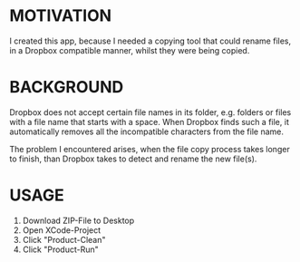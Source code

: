 MOTIVATION
==========

I created this app, because I needed a copying tool that could rename files, 
in a Dropbox compatible manner, whilst they were being copied.

BACKGROUND
==========

Dropbox does not accept certain file names in its folder, 
e.g. folders or files with a file name that starts with a space.
When Dropbox finds such a file, it automatically removes 
all the incompatible characters from the file name.

The problem I encountered arises, when the file copy process takes longer to finish, 
than Dropbox takes to detect and rename the new file(s). 

USAGE
=====

1. Download ZIP-File to Desktop
2. Open XCode-Project
3. Click "Product-Clean"
4. Click "Product-Run"

